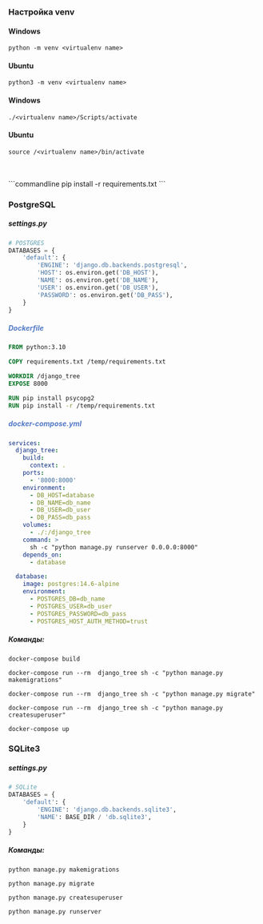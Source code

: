 <h3>Настройка venv</h3>

<h4>Windows</h4>

```commandline
python -m venv <virtualenv name>
```

<h4>Ubuntu</h4>

```commandline
python3 -m venv <virtualenv name>
```

<h4>Windows</h4>

```commandline
./<virtualenv name>/Scripts/activate
```

<h4>Ubuntu</h4>

```commandline
source /<virtualenv name>/bin/activate
```
<br>
<br>
```commandline
pip install -r requirements.txt
```

<h3>PostgreSQL</h4>

<h5>settings.py</h5>

```python
# POSTGRES
DATABASES = {
    'default': {
        'ENGINE': 'django.db.backends.postgresql',
        'HOST': os.environ.get('DB_HOST'),
        'NAME': os.environ.get('DB_NAME'),
        'USER': os.environ.get('DB_USER'),
        'PASSWORD': os.environ.get('DB_PASS'),
    }
}
```

<h5 style='color:#5279c7'>Dockerfile</h5>

```Dockerfile
FROM python:3.10

COPY requirements.txt /temp/requirements.txt

WORKDIR /django_tree
EXPOSE 8000

RUN pip install psycopg2
RUN pip install -r /temp/requirements.txt
```

<h5 style='color:#5279c7'>docker-compose.yml</h5>

```yaml
services:
  django_tree:
    build:
      context: .
    ports:
      - '8000:8000'
    environment:
      - DB_HOST=database
      - DB_NAME=db_name
      - DB_USER=db_user
      - DB_PASS=db_pass
    volumes:
      - ./:/django_tree
    command: >
      sh -c "python manage.py runserver 0.0.0.0:8000"
    depends_on:
      - database

  database:
    image: postgres:14.6-alpine
    environment:
      - POSTGRES_DB=db_name
      - POSTGRES_USER=db_user
      - POSTGRES_PASSWORD=db_pass
      - POSTGRES_HOST_AUTH_METHOD=trust
```

<h5>Команды:</h5>

```commandline
docker-compose build
```

```commandline
docker-compose run --rm  django_tree sh -c "python manage.py makemigrations"
```

```commandline
docker-compose run --rm  django_tree sh -c "python manage.py migrate" 
```

```commandline
docker-compose run --rm  django_tree sh -c "python manage.py createsuperuser" 
```
```commandline
docker-compose up
```

<h3>SQLite3</h4>

<h5>settings.py</h5>

```python
# SQLite
DATABASES = {
    'default': {
        'ENGINE': 'django.db.backends.sqlite3',
        'NAME': BASE_DIR / 'db.sqlite3',
    }
}
```

<h5>Команды:</h5>

```commandline
python manage.py makemigrations
```

```commandline
python manage.py migrate
```

```commandline
python manage.py createsuperuser
```

```commandline
python manage.py runserver
```
